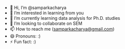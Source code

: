 - 👋 Hi, I’m @samparkacharya
- 👀 I’m interested in learning from you
- 🌱 I’m currently learning data analysis for Ph.D. studies
- 💞️ I’m looking to collaborate on SEM
- 📫 How to reach me (samparkacharya@gmail.com)
- 😄 Pronouns: :)
- ⚡ Fun fact: :)

<!---
samparkacharya/samparkacharya is a ✨ special ✨ repository because its `README.md` (this file) appears on your GitHub profile.
You can click the Preview link to take a look at your changes.
--->
